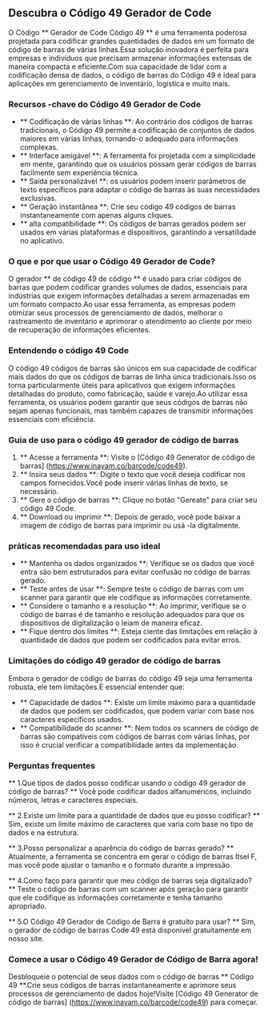 ## Descubra o Código 49 Gerador de Code

O Código ** Gerador de Code Código 49 ** é uma ferramenta poderosa projetada para codificar grandes quantidades de dados em um formato de código de barras de várias linhas.Essa solução inovadora é perfeita para empresas e indivíduos que precisam armazenar informações extensas de maneira compacta e eficiente.Com sua capacidade de lidar com a codificação densa de dados, o código de barras do Código 49 é ideal para aplicações em gerenciamento de inventário, logística e muito mais.

### Recursos -chave do Código 49 Gerador de Code

- ** Codificação de várias linhas **: Ao contrário dos códigos de barras tradicionais, o Código 49 permite a codificação de conjuntos de dados maiores em várias linhas, tornando-o adequado para informações complexas.
- ** Interface amigável **: A ferramenta foi projetada com a simplicidade em mente, garantindo que os usuários possam gerar códigos de barras facilmente sem experiência técnica.
- ** Saída personalizável **: os usuários podem inserir parâmetros de texto específicos para adaptar o código de barras às suas necessidades exclusivas.
- ** Geração instantânea **: Crie seu código 49 códigos de barras instantaneamente com apenas alguns cliques.
- ** alta compatibilidade **: Os códigos de barras gerados podem ser usados ​​em várias plataformas e dispositivos, garantindo a versatilidade no aplicativo.

### O que e por que usar o Código 49 Gerador de Code?

O gerador ** de código 49 de código ** é usado para criar códigos de barras que podem codificar grandes volumes de dados, essenciais para indústrias que exigem informações detalhadas a serem armazenadas em um formato compacto.Ao usar essa ferramenta, as empresas podem otimizar seus processos de gerenciamento de dados, melhorar o rastreamento de inventário e aprimorar o atendimento ao cliente por meio de recuperação de informações eficientes.

### Entendendo o código 49 Code

O código 49 códigos de barras são únicos em sua capacidade de codificar mais dados do que os códigos de barras de linha única tradicionais.Isso os torna particularmente úteis para aplicativos que exigem informações detalhadas do produto, como fabricação, saúde e varejo.Ao utilizar essa ferramenta, os usuários podem garantir que seus códigos de barras não sejam apenas funcionais, mas também capazes de transmitir informações essenciais com eficiência.

### Guia de uso para o código 49 gerador de código de barras

1. ** Acesse a ferramenta **: Visite o [Código 49 Generator de código de barras] (https://www.inayam.co/barcode/code49).
2. ** Insira seus dados **: Digite o texto que você deseja codificar nos campos fornecidos.Você pode inserir várias linhas de texto, se necessário.
3. ** Gere o código de barras **: Clique no botão "Gereate" para criar seu código 49 Code.
4. ** Download ou imprimir **: Depois de gerado, você pode baixar a imagem de código de barras para imprimir ou usá -la digitalmente.

### práticas recomendadas para uso ideal

- ** Mantenha os dados organizados **: Verifique se os dados que você entra são bem estruturados para evitar confusão no código de barras gerado.
- ** Teste antes de usar **: Sempre teste o código de barras com um scanner para garantir que ele codifique as informações corretamente.
- ** Considere o tamanho e a resolução **: Ao imprimir, verifique se o código de barras é de tamanho e resolução adequados para que os dispositivos de digitalização o leiam de maneira eficaz.
- ** Fique dentro dos limites **: Esteja ciente das limitações em relação à quantidade de dados que podem ser codificados para evitar erros.

### Limitações do código 49 gerador de código de barras

Embora o gerador de código de barras do código 49 seja uma ferramenta robusta, ele tem limitações.É essencial entender que:

- ** Capacidade de dados **: Existe um limite máximo para a quantidade de dados que podem ser codificados, que podem variar com base nos caracteres específicos usados.
- ** Compatibilidade do scanner **: Nem todos os scanners de código de barras são compatíveis com códigos de barras com várias linhas, por isso é crucial verificar a compatibilidade antes da implementação.

### Perguntas frequentes

** 1.Que tipos de dados posso codificar usando o código 49 gerador de código de barras? **
Você pode codificar dados alfanuméricos, incluindo números, letras e caracteres especiais.

** 2.Existe um limite para a quantidade de dados que eu posso codificar? **
Sim, existe um limite máximo de caracteres que varia com base no tipo de dados e na estrutura.

** 3.Posso personalizar a aparência do código de barras gerado? **
Atualmente, a ferramenta se concentra em gerar o código de barras Itsel F, mas você pode ajustar o tamanho e o formato durante a impressão.

** 4.Como faço para garantir que meu código de barras seja digitalizado? **
Teste o código de barras com um scanner após geração para garantir que ele codifique as informações corretamente e tenha tamanho apropriado.

** 5.O Código 49 Gerador de Código de Barra é gratuito para usar? **
Sim, o gerador de código de barras Code 49 está disponível gratuitamente em nosso site.

### Comece a usar o Código 49 Gerador de Código de Barra agora!

Desbloqueie o potencial de seus dados com o código de barras ** Código 49 **.Crie seus códigos de barras instantaneamente e aprimore seus processos de gerenciamento de dados hoje!Visite [Código 49 Generator de código de barras] (https://www.inayam.co/barcode/code49) para começar.